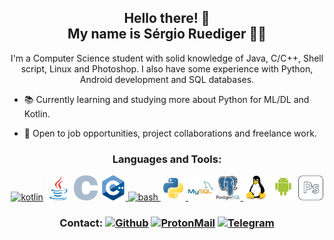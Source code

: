 <h2 align="center"> Hello there! 👋 <br>My name is Sérgio Ruediger 👨‍💻</h2>

<p align="center"> I'm a Computer Science student with solid knowledge of Java, C/C++, Shell script, Linux and Photoshop. I also have some experience with Python, Android development and SQL databases. </p>

* <p align="left"> 📚 Currently learning and studying more about Python for ML/DL and Kotlin.</p>
* <p align="left"> 🤝 Open to job opportunities, project collaborations and freelance work.</p>

<h3 align="center"> Languages and Tools: </h3>
<p align="center"> <a href="https://kotlinlang.org" target="_blank"> <img src="https://www.vectorlogo.zone/logos/kotlinlang/kotlinlang-icon.svg" alt="kotlin" width="40" height="40"/></a> <a href="https://www.java.com" target="_blank"> <img src="https://raw.githubusercontent.com/devicons/devicon/master/icons/java/java-original.svg" alt="java" width="40" height="40"/></a> <a href="https://www.cprogramming.com/" target="_blank"> <img src="https://raw.githubusercontent.com/devicons/devicon/master/icons/c/c-original.svg" alt="c" width="40" height="40"/></a> <a href="https://www.w3schools.com/cpp/" target="_blank"> <img src="https://raw.githubusercontent.com/devicons/devicon/master/icons/cplusplus/cplusplus-original.svg" alt="cplusplus" width="40" height="40"/> </a> <a href="https://www.gnu.org/software/bash/" target="_blank"> <img src="https://www.vectorlogo.zone/logos/gnu_bash/gnu_bash-icon.svg" alt="bash" width="40" height="40"/> </a> <a href="https://www.python.org" target="_blank"> <img src="https://raw.githubusercontent.com/devicons/devicon/master/icons/python/python-original.svg" alt="python" width="40" height="40"/> </a> <a href="https://www.mysql.com/" target="_blank"> <img src="https://raw.githubusercontent.com/devicons/devicon/master/icons/mysql/mysql-original-wordmark.svg" alt="mysql" width="40" height="40"/></a> <a href="https://www.postgresql.org" target="_blank"> <img src="https://raw.githubusercontent.com/devicons/devicon/master/icons/postgresql/postgresql-original-wordmark.svg" alt="postgresql" width="40" height="40"/> </a> <a href="https://www.linux.org/" target="_blank"> <img src="https://raw.githubusercontent.com/devicons/devicon/master/icons/linux/linux-original.svg" alt="linux" width="40" height="40"/></a> <a href="https://developer.android.com" target="_blank"> <img src="https://raw.githubusercontent.com/devicons/devicon/master/icons/android/android-original-wordmark.svg" alt="android" width="40" height="40"/></a> <a href="https://www.photoshop.com/en" target="_blank"> <img src="https://raw.githubusercontent.com/devicons/devicon/master/icons/photoshop/photoshop-line.svg" alt="photoshop" width="40" height="40"/></a></p>

<h3 align="center"> Contact: <a href="https://github.com/sruediger" rel="None"><img src="https://img.shields.io/badge/-Github-000?style=flat-square&logo=Github&logoColor=white&link=https://github.com/sruediger" alt="Github"/></a> <a href="mailto:sruediger@protonmail.com" rel="None"><img src="https://img.shields.io/badge/ProtonMail-8B89CC?style=flat-square&logo=protonmail&logoColor=white&link=mailto:sruediger@protonmail.com" alt="ProtonMail"/></a> <a href="https://t.me/srued" rel="None"><img src="https://img.shields.io/badge/-Telegram-1ca0f1?style=flat-square&labelColor=1ca0f1&logo=telegram&logoColor=white&link=https://t.me/srued" alt="Telegram"/></a> </h3>
